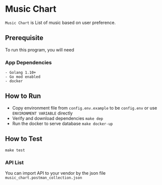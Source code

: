 # Music Chart

`Music Chart` is List of music based on user preference.

## Prerequisite

To run this program, you will need

### App Dependencies

```$xslt
- Golang 1.10+
- Go mod enabled
- docker
```

## How to Run

- Copy environment file from `config.env.example` to be `config.env` or use `ENVIRONMENT VARIABLE` directly
- Verify and download dependencies `make dep`
- Run the docker to serve database `make docker-up`

## How to Test

`make test`


### API List

You can import API to your vendor by the json file `music_chart.postman_collection.json`
